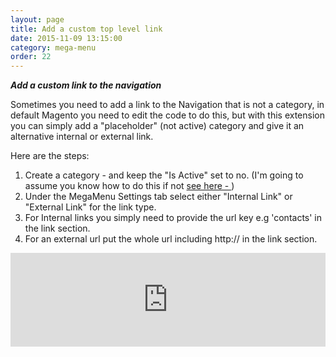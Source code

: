 ```yaml
---
layout: page
title: Add a custom top level link
date: 2015-11-09 13:15:00
category: mega-menu
order: 22
---
```


***Add a custom link to the navigation***

Sometimes you need to add a link to the Navigation that is not a category, in default Magento you need to edit the code to do this, but with this
extension you can simply add a "placeholder" (not active) category and give it an alternative internal or external link.

Here are the steps:

1. Create a category - and keep the "Is Active" set to no. (I'm going to assume you know how to do this if not [see here - ](http://merch.docs.magento.com/ce/user_guide/Magento_Community_Edition_User_Guide.html#catalog/category-create.html))
2. Under the MegaMenu Settings tab select either "Internal Link" or "External Link" for the link type.
3. For Internal links you simply need to provide the url key e.g 'contacts' in the link section.
4. For an external url put the whole url including http:// in the link section.

<iframe name='quickcast' src='http://quick.as/embed/ld4lcxjdl' scrolling='no' frameborder='0' width='100%' allowfullscreen></iframe><script src='http://quick.as/embed/script/1.60'></script>